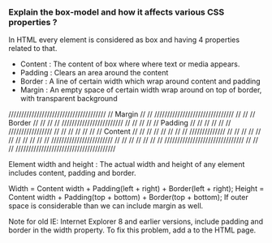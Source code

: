 ### Explain the box-model and how it affects various CSS properties ?
In HTML every element is considered as box and having 4 properties related to that.
- Content : The content of box where where text or media appears.
- Padding : Clears an area around the content
- Border : A line of certain width which wrap around content and padding
- Margin : An empty space of certain width wrap around on top of border, with transparent background


//////////////////////////////////////
//	         Margin				     //
//	///////////////////////////////  //
//  //       Border				 //  // 
//	// ////////////////////////  //  // 
//  // //    Padding		 //  //  // 
//  // // /////////////////  //  //  // 
//  // // // Content     //  //  //  //
//  // // // //////////////	 //  //  //
//  // //                    //  //  //
//  // ////////////////////////  //  //
//  // 							 //  //
//  ///////////////////////////////  //
//  								 //
///////////////////////////////////////

Element width and height : The actual width and height of any element includes content, padding and border. 

Width = Content width + Padding(left + right) +  Border(left + right);
Height = Content width + Padding(top + bottom) +  Border(top + bottom);
If outer space is considerable than we can include margin as well.

Note for old IE: Internet Explorer 8 and earlier versions, include padding and border in the width property. To fix this problem, add a <!DOCTYPE html> to the HTML page.

